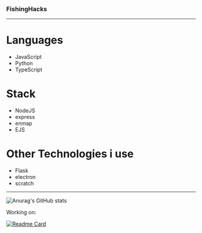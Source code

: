 ### FishingHacks
---
# Languages
- JavaScript
- Python
- TypeScript

# Stack
- NodeJS
- express
- enmap
- EJS

# Other Technologies i use
- Flask
- electron
- scratch

---
![Anurag's GitHub stats](https://github-readme-stats.vercel.app/api?username=FishingHacks&show_icons=true&theme=dracula)

Working on:

[![Readme Card](https://github-readme-stats.vercel.app/api/pin/?username=FishingHacks&repo=express-reauth)](https://github.com/FishingHacks/express-reauth&theme=dracula)
